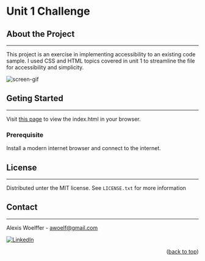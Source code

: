 <a name="readme-top"></a>
# Unit 1 Challenge

## About the Project
---
This project is an exercise in implementing accessibility to an existing code sample. I used CSS and HTML topics covered in unit 1 to streamline the file for accessibility and simplicity.

![screen-gif](./assets/unit1-challenge.gif)
## Geting Started
---
Visit [this page](https://awoelf.github.io/unit1-challenge/) to view the index.html in your browser.
### Prerequisite
Install a modern internet browser and connect to the internet.


## License
---
Distributed unter the MIT license. See `LICENSE.txt` for more information


## Contact
---
Alexis Woelffer - [awoelf@gmail.com](mailto:awoelf@gmail.com)

[![LinkedIn][linkedin-shield]][linkedin-url]

<!-- Links and images -->
[linkedin-shield]: https://img.shields.io/badge/-LinkedIn-black.svg?style=for-the-badge&logo=linkedin&colorB=555
[linkedin-url]: https://linkedin.com/in/alexis-w-dev

<p align="right">(<a href="#readme-top">back to top</a>)</p>